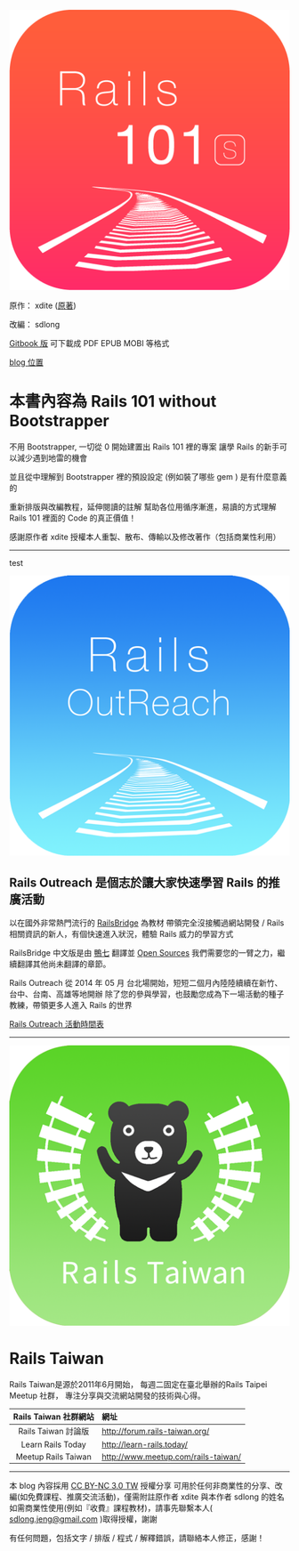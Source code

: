![rails101s](public/rails101s.png)

原作： xdite  ([原著](http://rails-101.logdown.com/))

改編： sdlong

[Gitbook 版](https://www.gitbook.io/book/sdlong/rails101s) 可下載成 PDF EPUB MOBI 等格式

[blog 位置](http://rails101s.logdown.com/)

# 本書內容為 Rails 101 without Bootstrapper

不用 Bootstrapper, 一切從 0 開始建置出 Rails 101 裡的專案
讓學 Rails 的新手可以減少遇到地雷的機會

並且從中理解到 Bootstrapper 裡的預設設定
(例如裝了哪些 gem ) 是有什麼意義的

重新排版與改編教程，延伸閱讀的註解
幫助各位用循序漸進，易讀的方式理解
Rails 101 裡面的 Code 的真正價值！

感謝原作者 xdite 授權本人重製、散布、傳輸以及修改著作（包括商業性利用）



---

test


![Rails Outreach](public/rails_outreach_icon.png)

## Rails Outreach 是個志於讓大家快速學習 Rails 的推廣活動

以在國外非常熱門流行的 [RailsBridge](http://zh-tw.railsbridge.org/docs/) 為教材
帶領完全沒接觸過網站開發 / Rails 相關資訊的新人，有個快速進入狀況，體驗 Rails 威力的學習方式

RailsBridge 中文版是由 [鴨七](http://blog.yorkxin.org/) 翻譯並 [Open Sources](https://github.com/rails-taiwan/railsbridge-docs)
我們需要您的一臂之力，繼續翻譯其他尚未翻譯的章節。

Rails Outreach 從 2014 年 05 月 台北場開始，短短二個月內陸陸續續在新竹、台中、台南、高雄等地開辦
除了您的參與學習，也鼓勵您成為下一場活動的種子教練，帶領更多人進入 Rails 的世界

[Rails Outreach 活動時間表](http://learn-rails.today/workshops)

---

![Rails Taiwan](public/rails-taiwan.png)

# Rails Taiwan

Rails Taiwan是源於2011年6月開始，
每週二固定在臺北舉辦的Rails Taipei Meetup 社群，
專注分享與交流網站開發的技術與心得。

| Rails Taiwan 社群網站  | 網址 |
| :-----------------: | :----------------------------------- |
| Rails Taiwan 討論版 | http://forum.rails-taiwan.org/       |
| Learn Rails Today   | http://learn-rails.today/           |
| Meetup Rails Taiwan | http://www.meetup.com/rails-taiwan/ |





---

本 blog 內容採用 [CC BY-NC 3.0 TW](http://creativecommons.org/licenses/by-nc/3.0/tw/) 授權分享
可用於任何非商業性的分享、改編(如免費課程、推廣交流活動)，僅需附註原作者 xdite 與本作者 sdlong 的姓名
如需商業性使用(例如『收費』課程教材)，請事先聯繫本人( sdlong.jeng@gmail.com )取得授權，謝謝

有任何問題，包括文字 / 排版 / 程式 / 解釋錯誤，請聯絡本人修正，感謝！
